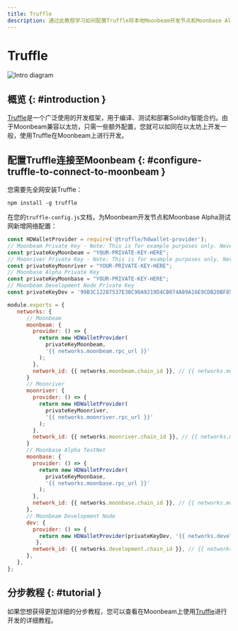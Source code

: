 ```yaml
---
title: Truffle
description: 通过此教程学习如何配置Truffle将本地Moonbeam开发节点和Moonbase Alpha测试网作为网络用于测试和部署Solidity智能合约。
---
```


# Truffle

![Intro diagram](/images/builders/tools/eth-dev-env/truffle-banner.png)

## 概览 {: #introduction }

[Truffle](https://www.trufflesuite.com/truffle)是一个广泛使用的开发框架，用于编译、测试和部署Solidity智能合约。由于Moonbeam兼容以太坊，只需一些额外配置，您就可以如同在以太坊上开发一般，使用Truffle在Moonbeam上进行开发。

## 配置Truffle连接至Moonbeam {: #configure-truffle-to-connect-to-moonbeam }

您需要先全网安装Truffle：

```
npm install -g truffle
```

在您的`truffle-config.js`文档，为Moonbeam开发节点和Moonbase Alpha测试网新增网络配置：

```javascript
const HDWalletProvider = require('@truffle/hdwallet-provider');
// Moonbeam Private Key - Note: This is for example purposes only. Never store your private keys in a JavaScript file.
const privateKeyMoonbeam = "YOUR-PRIVATE-KEY-HERE";
// Moonriver Private Key - Note: This is for example purposes only. Never store your private keys in a JavaScript file.
const privateKeyMoonriver = "YOUR-PRIVATE-KEY-HERE";
// Moonbase Alpha Private Key
const privateKeyMoonbase = "YOUR-PRIVATE-KEY-HERE";
// Moonbeam Development Node Private Key
const privateKeyDev = '99B3C12287537E38C90A9219D4CB074A89A16E9CDB20BF85728EBD97C343E342';

module.exports = {
   networks: {
      // Moonbeam
      moonbeam: {
        provider: () => {
          return new HDWalletProvider(
            privateKeyMoonbeam,
            '{{ networks.moonbeam.rpc_url }}'
          );
        },
        network_id: {{ networks.moonbeam.chain_id }}, // {{ networks.moonbeam.hex_chain_id }} in hex,
      }
      // Moonriver
      moonriver: {
        provider: () => {
          return new HDWalletProvider(
            privateKeyMoonriver,
            '{{ networks.moonriver.rpc_url }}'
          );
        },
        network_id: {{ networks.moonriver.chain_id }}, // {{ networks.moonriver.hex_chain_id }} in hex,
      }
      // Moonbase Alpha TestNet
      moonbase: {
        provider: () => {
          return new HDWalletProvider(
            privateKeyMoonbase,
            '{{ networks.moonbase.rpc_url }}'
          );
        },
        network_id: {{ networks.moonbase.chain_id }}, // {{ networks.moonbase.hex_chain_id }} in hex,
      },
      // Moonbeam Development Node
      dev: {
        provider: () => {
          return new HDWalletProvider(privateKeyDev, '{{ networks.development.rpc_url }}')
         },
        network_id: {{ networks.development.chain_id }}, // {{ networks.development.hex_chain_id }} in hex,
      },
   },
};
```

## 分步教程 {: #tutorial }

如果您想获得更加详细的分步教程，您可以查看在Moonbeam上使用[Truffle](/builders/interact/truffle/)进行开发的详细教程。

